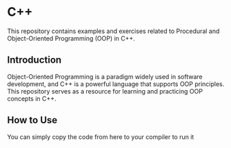# C++ 
This repository contains examples and exercises related to Procedural and Object-Oriented Programming (OOP) in C++.

## Introduction
Object-Oriented Programming is a paradigm widely used in software development, and C++ is a powerful language that supports OOP principles. This repository serves as a resource for learning and practicing OOP concepts in C++.

## How to Use
You can simply copy the code from here to your compiler to run it
